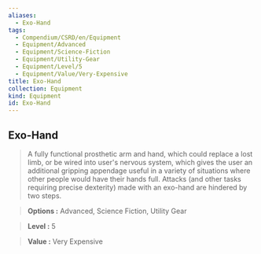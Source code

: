 ```yaml
---
aliases:
  - Exo-Hand
tags:
  - Compendium/CSRD/en/Equipment
  - Equipment/Advanced
  - Equipment/Science-Fiction
  - Equipment/Utility-Gear
  - Equipment/Level/5
  - Equipment/Value/Very-Expensive
title: Exo-Hand
collection: Equipment
kind: Equipment
id: Exo-Hand
---
```

## Exo-Hand    
    
>A fully functional prosthetic arm and hand, which could replace a lost limb, or be wired into user's nervous system, which gives the user an additional gripping appendage useful in a variety of situations where other people would have their hands full. Attacks (and other tasks requiring precise dexterity) made with an exo-hand are hindered by two steps.    
> **Options :** Advanced, Science Fiction, Utility Gear    
> **Level :** 5    
> **Value :** Very Expensive
